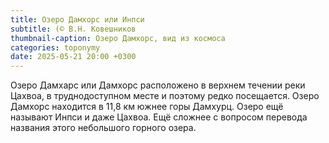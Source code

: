 ```yaml
---
title: Озеро Дамхорс или Инпси
subtitle: (© В.Н. Ковешников
thumbnail-caption: Озеро Дамхорс, вид из космоса
categories: toponymy
date: 2025-05-21 20:00 +0300
---
```

Озеро Дамхарс или Дамхорс расположено в верхнем течении реки Цахвоа, в труднодоступном месте и поэтому редко посещается. Озеро Дамхорс находится в 11,8 км южнее горы Дамхурц. Озеро ещё называют Инпси и даже Цахвоа. Ещё сложнее с вопросом перевода названия этого небольшого горного озера.